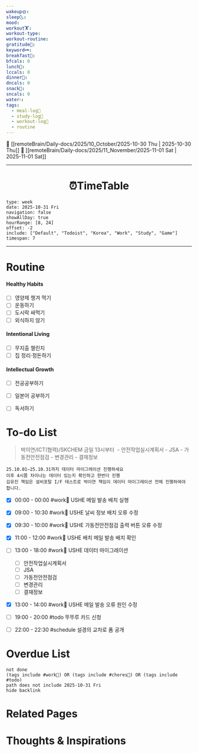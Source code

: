 ```yaml
---
wakeup🌞: 
sleep🌜: 
mood: 
workout🏋️: 
workout-type: 
workout-routine: 
gratitude🙏: 
keyword🗝️: 
breakfast🍳: 
bfcals: 0
lunch🍚: 
lccals: 0
dinner🥗: 
dncals: 0
snack🍬: 
sncals: 0
water💧: 
tags:
  - meal-log📝
  - study-log📓
  - workout-log💪
  - routine
---
```

 
🔺 [[remoteBrain/Daily-docs/2025/10_October/2025-10-30 Thu | 2025-10-30 Thu]]
🔻 [[remoteBrain/Daily-docs/2025/11_November/2025-11-01 Sat | 2025-11-01 Sat]]
___
<h1> <center>⏰TimeTable </center> </h1>

```gEvent
type: week
date: 2025-10-31 Fri
navigation: false
showAllDay: true
hourRange: [8, 24]
offset: -2
include: ["Default", "Todoist", "Korea", "Work", "Study", "Game"]
timespan: 7
```
        
--- 


# Routine 

####  Healthy Habits
- [ ] 영양제 챙겨 먹기
- [ ] 운동하기
- [ ] 도시락 싸먹기 
- [ ] 외식하지 않기 

####  Intentional Living 
- [ ] 무지출 챌린지 
- [ ] 집 정리·정돈하기

#### Intellectual Growth
- [ ] 전공공부하기
- [ ] 일본어 공부하기
- [ ] 독서하기



# To-do List

> 박이연/ICT(협력)/SKCHEM
> 금일 13시부터 
	- 안전작업실시계획서
	- JSA
	- 가동전안전점검
	- 변경관리
	- 결재정보
>
	25.10.01~25.10.31까지 데이터 마이그레이션 진행하세요
	이후 4시쯤 차이나는 데이터 있는지 확인하고 한번더 진행
	김유진 책임은 설비포탈 I/F 테스트로 박이연 책임이 데이터 마이그레이션 전체 진행하여야 합니다.

- [x] 00:00 - 00:00 #work💼 USHE 메일 발송 배치 실행
- [x] 09:00 - 10:30 #work💼 USHE 날씨 정보 배치 오류 수정
- [x] 09:30 - 10:00 #work💼 USHE 가동전안전점검 출력 버튼 오류 수정
- [x] 11:00 - 12:00 #work💼 USHE 배치 메일 발송 배치 확인
- [ ] 13:00 - 18:00 #work💼 USHE 데이터 마이그레이션
	- [ ] 안전작업실시계획서     
	- [ ] JSA
	- [ ] 가동전안전점검
	- [ ] 변경관리
	- [ ] 결재정보
- [x] 13:00 - 14:00 #work💼 USHE 메일 발송 오류 원인 수정
- [ ] 19:00 - 20:00 #todo 뚜뚜루 카드 신청
- [ ] 22:00 - 22:30 #schedule 설경의 교차로 폼 공개


# Overdue List
```tasks
not done
(tags include #work💼) OR (tags include #chores🧺) OR (tags include #todo)
path does not include 2025-10-31 Fri
hide backlink
```

# Related Pages



# Thoughts & Inspirations

